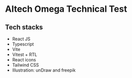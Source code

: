# Altech Omega Technical Test

## Tech stacks

- React JS
- Typescript
- Vite
- Vitest + RTL
- React icons
- Tailwind CSS
- Illustration: unDraw and freepik